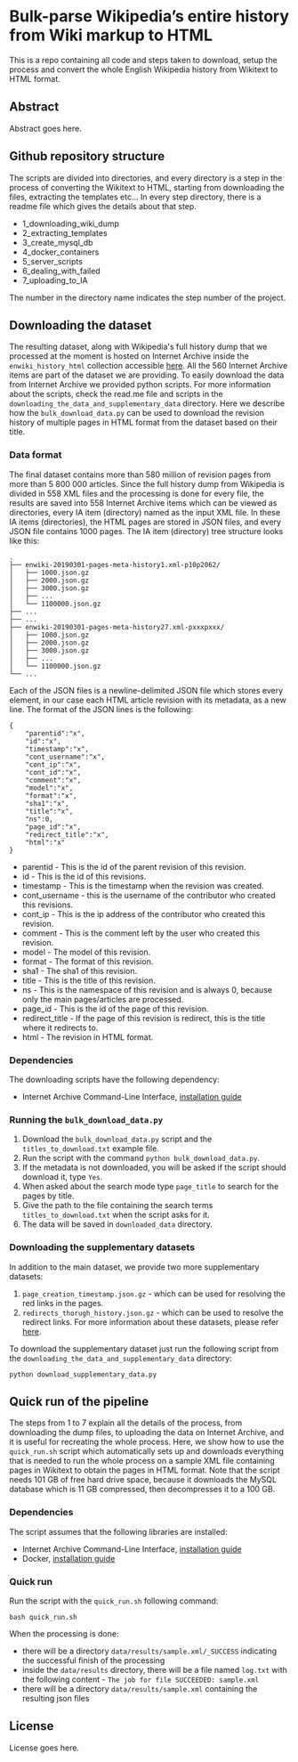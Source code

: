 # Bulk-parse Wikipedia’s entire history from Wiki markup to HTML

This is a repo containing all code and steps taken to download, setup the process and convert the whole English Wikipedia history from Wikitext to HTML format.


## Abstract
Abstract goes here.


## Github repository structure
The scripts are divided into directories, and every directory is a step in the process of converting the Wikitext to HTML, starting from downloading the files, extracting the templates etc… In every step directory, there is a readme file which gives the details about that step.

* 1_downloading_wiki_dump
* 2_extracting_templates
* 3_create_mysql_db
* 4_docker_containers
* 5_server_scripts
* 6_dealing_with_failed
* 7_uploading_to_IA

The number in the directory name indicates the step number of the project.


## Downloading the dataset
The resulting dataset, along with Wikipedia's full history dump that we processed at the moment is hosted on Internet Archive inside the `enwiki_history_html` collection accessible [here](https://archive.org/details/enwiki_history_html). All the 560 Internet Archive items are part of the dataset we are providing. To easily download the data from Internet Archive we provided python scripts. For more information about the scripts, check the read.me file and scripts in the `downloading_the_data_and_supplementary_data` directory. Here we describe how the `bulk_download_data.py` can be used to download the revision history of multiple pages in HTML format from the dataset based on their title.

### Data format
The final dataset contains more than 580 million of revision pages from more than 5 800 000 articles. Since the full history dump from Wikipedia is divided in 558 XML files and the processing is done for every file, the results are saved into 558 Internet Archive items which can be viewed as directories, every IA item (directory) named as the input XML file. In these IA items (directories), the HTML pages are stored in JSON files, and every JSON file contains 1000 pages. The IA item (directory) tree structure looks like this:

    .
    ├── enwiki-20190301-pages-meta-history1.xml-p10p2062/
    │   ├── 1000.json.gz
    │   ├── 2000.json.gz
    │   ├── 3000.json.gz
    │   ├── ...
    │   └── 1100000.json.gz
    ├── ...
    ├── ...
    ├── enwiki-20190301-pages-meta-history27.xml-pxxxpxxx/
    │   ├── 1000.json.gz
    │   ├── 2000.json.gz
    │   ├── 3000.json.gz
    │   ├── ...
    │   └── 1100000.json.gz
    └── ...

Each of the JSON files is a newline-delimited JSON file which stores every element, in our case each HTML article revision with its metadata, as a new line. The format of the JSON lines is the following:

```
{
    "parentid":"x",
    "id":"x",
    "timestamp":"x",
    "cont_username":"x",
    "cont_ip":"x",
    "cont_id":"x",
    "comment":"x",
    "model":"x",
    "format":"x",
    "sha1":"x",
    "title":"x",
    "ns":0,
    "page_id":"x",
    "redirect_title":"x",
    "html":"x"
}
```
* parentid - This is the id of the parent revision of this revision.
* id - This is the id of this revisions.
* timestamp - This is the timestamp when the revision was created.
* cont\_username - this is the username of the contributor who created this revisions.
* cont\_ip - This is the ip address of the contributor who created this revision.
* comment - This is the comment left by the user  who created this revision.
* model - The model of this revision.
* format - The format of this revision.
* sha1 - The sha1 of this revision.
* title - This is the title of this revision.
* ns - This is the namespace of this revision and is always 0, because only the main pages/articles are processed.
* page\_id - This is the id of the page of this revision.
* redirect\_title - If the page of this revision is redirect, this is the title where it redirects to.
* html - The revision in HTML format.

### Dependencies
The downloading scripts have the following dependency:
* Internet Archive Command-Line Interface, [installation guide]( https://archive.org/services/docs/api/internetarchive/installation.html)

### Running the `bulk_download_data.py`
1. Download the `bulk_download_data.py` script and the `titles_to_download.txt` example file.
2. Run the script with the command `python bulk_download_data.py`.
3. If the metadata is not downloaded, you will be asked if the script should download it, type `Yes`.
4. When asked about the search mode type `page_title` to search for the pages by title.
5. Give the path to the file containing the search terms `titles_to_download.txt` when the script asks for it.
6. The data will be saved in `downloaded_data` directory.

### Downloading the supplementary datasets
In addition to the main dataset, we provide two more supplementary datasets:
1. `page_creation_timestamp.json.gz` - which can be used for resolving the red links in the pages.
2. `redirects_thorugh_history.json.gz` - which can be used to resolve the redirect links.
For more information about these datasets, please refer [here](https://github.com/epfl-dlab/enwiki_history_to_html/tree/master/downloading_the_data_and_supplementary_data#supplementary-data-format).

To download the supplementary dataset just run the following script from the `downloading_the_data_and_supplementary_data` directory:

`python download_supplementary_data.py`

## Quick run of the pipeline
The steps from 1 to 7 explain all the details of the process, from downloading the dump files, to uploading the data on Internet Archive, and it is useful for recreating the whole process.
Here, we show how to use the `quick_run.sh` script which automatically sets up and downloads everything that is needed to run the whole process on a sample XML file containing pages in Wikitext to obtain the pages in HTML format. Note that the script needs 101 GB of free hard drive space, because it downloads the MySQL database which is 11 GB compressed, then decompresses it to a 100 GB.

### Dependencies
The script assumes that the following libraries are installed:
* Internet Archive Command-Line Interface, [installation guide]( https://archive.org/services/docs/api/internetarchive/installation.html)
* Docker, [installation guide](https://docs.docker.com/v17.12/install/)

### Quick run
Run the script with the `quick_run.sh` following command:
```
bash quick_run.sh
```
When the processing is done:
- there will be a directory `data/results/sample.xml/_SUCCESS` indicating the successful finish of the processing 
- inside the `data/results` directory, there will be a file named `log.txt` with the following content - `The job for file SUCCEEDED: sample.xml`
- there will be a directory `data/results/sample.xml` containing the resulting json files


## License
License goes here.

